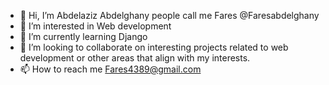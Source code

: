 - 👋 Hi, I’m Abdelaziz Abdelghany people call me Fares @Faresabdelghany
- 👀 I’m interested in Web development 
- 🌱 I’m currently learning Django 
- 💞️ I’m looking to collaborate on interesting projects related to web development or other areas that align with my interests.
- 📫 How to reach me Fares4389@gmail.com

<!---
Faresabdelghany/Faresabdelghany is a ✨ special ✨ repository because its `README.md` (this file) appears on your GitHub profile.
You can click the Preview link to take a look at your changes.
--->
